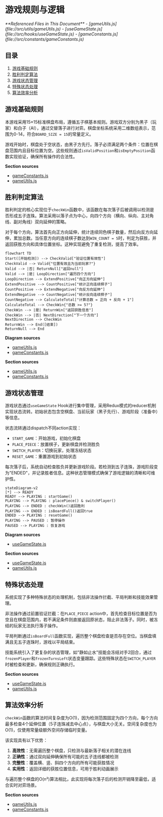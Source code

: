 # 游戏规则与逻辑

<cite>
**Referenced Files in This Document**   
- [gameUtils.js](file://src/utils/gameUtils.js)
- [useGameState.js](file://src/hooks/useGameState.js)
- [gameConstants.js](file://src/constants/gameConstants.js)
</cite>

## 目录
1. [游戏基础规则](#游戏基础规则)
2. [胜利判定算法](#胜利判定算法)
3. [游戏状态管理](#游戏状态管理)
4. [特殊状态处理](#特殊状态处理)
5. [算法效率分析](#算法效率分析)

## 游戏基础规则

本游戏采用15×15标准棋盘布局，遵循五子棋基本规则。游戏双方分别为黑子（玩家）和白子（AI），通过交替落子进行对弈。棋盘坐标系统采用二维数组表示，范围为0-14，符合`BOARD_SIZE = 15`的常量定义。

游戏开始时，棋盘处于空状态，由黑子方先行。落子必须满足两个条件：位置在棋盘范围内且目标位置为空。这些规则通过`isValidPosition`和`isEmptyPosition`函数实现验证，确保所有操作的合法性。

**Section sources**
- [gameConstants.js](file://src/constants/gameConstants.js#L4-L6)
- [gameUtils.js](file://src/utils/gameUtils.js#L10-L38)

## 胜利判定算法

胜利判定的核心实现位于`checkWin`函数中，该函数在每次落子后被调用以检测是否形成五子连珠。算法采用以落子点为中心，向四个方向（横向、纵向、主对角线、副对角线）双向延伸的策略。

对于每个方向，算法首先向正方向延伸，统计连续同色棋子数量，然后向反方向延伸，累加总数。当任意方向的连续棋子数达到`WIN_COUNT = 5`时，判定为获胜，并返回获胜方向和具体位置坐标。这种实现避免了重复检测，提高了效率。

```mermaid
flowchart TD
Start([开始检测]) --> CheckValid["验证位置有效性"]
CheckValid --> Valid{"位置有效且为当前玩家?"}
Valid --> |否| ReturnNull["返回null"]
Valid --> |是| LoopDirection["遍历四个方向"]
LoopDirection --> ExtendPositive["向正方向延伸"]
ExtendPositive --> CountPositive["统计正向连续棋子"]
CountPositive --> ExtendNegative["向反方向延伸"]
ExtendNegative --> CountNegative["统计反向连续棋子"]
CountNegative --> CalculateTotal["计算总数 = 正向 + 反向 + 1"]
CalculateTotal --> CheckWin{"总数 >= 5?"}
CheckWin --> |是| ReturnWin["返回获胜信息"]
CheckWin --> |否| NextDirection["下一个方向"]
NextDirection --> CheckWin
ReturnWin --> End([结束])
ReturnNull --> End
```

**Diagram sources**
- [gameUtils.js](file://src/utils/gameUtils.js#L42-L85)
- [gameConstants.js](file://src/constants/gameConstants.js#L6)

**Section sources**
- [gameUtils.js](file://src/utils/gameUtils.js#L42-L85)
- [gameConstants.js](file://src/constants/gameConstants.js#L6)

## 游戏状态管理

游戏状态通过`useGameState` Hook进行集中管理，采用Redux模式的reducer机制实现状态流转。初始状态包含空棋盘、当前玩家（黑子先行）、游戏阶段（准备中）等信息。

状态流转通过dispatch不同action实现：
- `START_GAME`：开始游戏，初始化棋盘
- `PLACE_PIECE`：放置棋子，更新棋盘并检测胜负
- `SWITCH_PLAYER`：切换玩家，处理冻结状态
- `RESET_GAME`：重置游戏到初始状态

每次落子后，系统自动检查胜负并更新游戏阶段。若检测到五子连珠，游戏阶段变为"ENDED"，并记录胜者信息。这种状态管理模式确保了游戏逻辑的清晰和可维护性。

```mermaid
stateDiagram-v2
[*] --> READY
READY --> PLAYING : startGame()
PLAYING --> PLAYING : placePiece() & switchPlayer()
PLAYING --> ENDED : checkWin()返回胜利
PLAYING --> ENDED : isBoardFull()返回true
ENDED --> PLAYING : resetGame()
PLAYING --> PAUSED : 暂停操作
PAUSED --> PLAYING : 恢复游戏
```

**Diagram sources**
- [useGameState.js](file://src/hooks/useGameState.js#L493-L541)

**Section sources**
- [useGameState.js](file://src/hooks/useGameState.js#L493-L541)
- [gameUtils.js](file://src/utils/gameUtils.js#L42-L85)

## 特殊状态处理

系统实现了多种特殊状态的处理机制，包括非法操作拦截、平局判断和技能效果管理。

非法操作通过前置验证拦截：在`PLACE_PIECE` action中，首先检查目标位置是否为空且在棋盘范围内，若不满足条件则直接返回原状态，阻止非法落子。同时，被冻结的玩家无法执行落子操作。

平局判断通过`isBoardFull`函数实现，遍历整个棋盘检查是否存在空位。当棋盘填满且无五子连珠时，游戏以平局结束。

技能系统引入了更复杂的状态管理，如"静如止水"技能会冻结对手2回合，通过`frozenPlayer`和`frozenTurnsLeft`状态变量跟踪。这些特殊状态在`SWITCH_PLAYER`时被检查和更新，确保规则正确执行。

**Section sources**
- [useGameState.js](file://src/hooks/useGameState.js#L150-L170)
- [gameUtils.js](file://src/utils/gameUtils.js#L100-L118)

## 算法效率分析

`checkWin`函数的算法时间复杂度为O(1)，因为检测范围固定为四个方向，每个方向最多检查4个延伸位置（5子连珠减去中心点），与棋盘大小无关。空间复杂度也为O(1)，仅使用常量级额外空间存储临时变量。

该实现具有以下优势：
1. **高效性**：无需遍历整个棋盘，只检测与最新落子相关的潜在连线
2. **正确性**：通过双向延伸确保所有可能的五子连线都被检测
3. **完整性**：覆盖横、竖、斜四个方向的所有可能获胜情况
4. **实用性**：返回详细的获胜位置信息，可用于胜利动画展示

与遍历整个棋盘的O(n²)算法相比，此实现将每次落子后的检测开销降至最低，适合实时对弈场景。

**Section sources**
- [gameUtils.js](file://src/utils/gameUtils.js#L42-L85)
- [gameConstants.js](file://src/constants/gameConstants.js#L6)